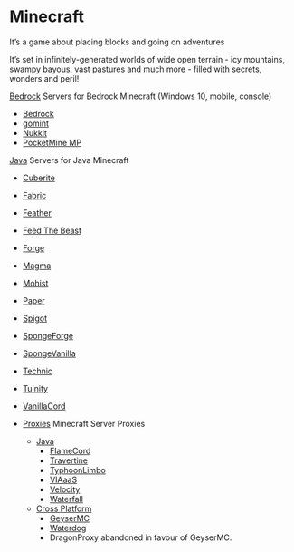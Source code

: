 # Minecraft

It’s a game about placing blocks and going on adventures

It’s set in infinitely-generated worlds of wide open terrain - icy mountains, swampy bayous, vast pastures and much more - filled with secrets, wonders and peril!

[Bedrock](/minecraft/bedrock) Servers for Bedrock Minecraft (Windows 10, mobile, console)
* [Bedrock](/minecraft/bedrock/bedrock)
* [gomint](/minecraft/bedrock/gomint)
* [Nukkit](/minecraft/bedrock/nukkit)  
* [PocketMine MP](/minecraft/bedrock/pocketmine_mp)  

[Java](/minecraft/java/) Servers for Java Minecraft
* [Cuberite](/minecraft/java/cuberite)
* [Fabric](/minecraft/java/fabric) 
* [Feather](/minecraft/java/feather)  
* [Feed The Beast](/minecraft/java/ftb)  
* [Forge](/minecraft/java/forge)  
* [Magma](/minecraft/java/magma)
* [Mohist](/minecraft/java/mohist)
* [Paper](/minecraft/java/paper)
* [Spigot](/minecraft/java/spigot)
* [SpongeForge](/minecraft/java/spongeforge)
* [SpongeVanilla](/minecraft/java/spongevanilla)
* [Technic](/minecraft/java/technic)
* [Tuinity](/minecraft/java/tuinity)
* [VanillaCord](/minecraft/java/vanillacord)

* [Proxies](/minecraft/proxy) Minecraft Server Proxies
  * [Java](/minecraft/proxy/java)
	* [FlameCord](/minecraft/proxy/java/flamecord)
    * [Travertine](/minecraft/proxy/java/travertine)
    * [TyphoonLimbo](/minecraft/proxy/java/typhoonlimbo)
    * [VIAaaS](/minecraft/proxy/java/viaaas)
    * [Velocity](/minecraft/proxy/java/velocity)
    * [Waterfall](/minecraft/proxy/java/waterfall)
  * [Cross Platform](/minecraft/proxy/cross_platform)
    * [GeyserMC](/minecraft/proxy/cross_platform/geyser)
    * [Waterdog](/minecraft/proxy/cross_platform/waterdog)
	* DragonProxy abandoned in favour of GeyserMC.
